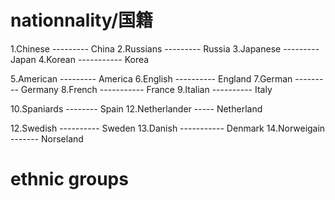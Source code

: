 # nationnality/国籍

1.Chinese  --------- China
2.Russians --------- Russia
3.Japanese --------- Japan
4.Korean ----------- Korea

5.American --------- America
6.English ---------- England
7.German   --------- Germany
8.French ----------- France
9.Italian ---------- Italy

10.Spaniards -------- Spain
12.Netherlander ----- Netherland

12.Swedish ---------- Sweden
13.Danish ----------- Denmark
14.Norweigain ------- Norseland

# ethnic groups




